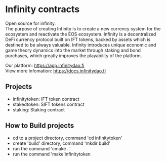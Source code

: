 # Infinity contracts
Open source for infinity.   
The purpose of creating Infinity is to create a new currency system for the ecosystem and reactivate the EOS ecosystem. Infinity is a decentralized DeFi currency protocol built on IFT tokens, backed by assets which is destined to be always valuable. Infinity introduces unique economic and game theory dynamics into the market through staking and bond purchases, which greatly improves the playability of the platform.

Our platform: https://app.infinitydao.fi  
View more infomation: https://docs.infinitydao.fi  


## Projects
- infinitytoken: IFT token contract
- stakedtoken: SIFT tokens contract
- staking: Staking contract


## How to Build projects
- cd to a project directory, command 'cd infinitytoken'
- create 'build' directory, command 'mkdir build'
- run the command 'cmake ..'
- run the command 'make'infinitytoken
